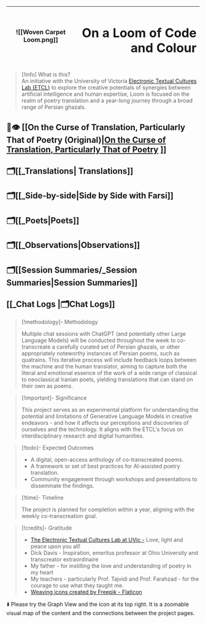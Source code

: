 
| ![[Woven Carpet Loom.png]] | <h1 align="right">On a Loom of Code and Colour</h1> |
| -------------------------- | --------------------------------------------------- |
> [!info] What is this?  
> An initiative with the University of Victoria [Electronic Textual Cultures Lab (ETCL)](https://etcl.uvic.ca) to explore the creative potentials of synergies between artificial intelligence and human expertise, Loom is focused on the realm of poetry translation and a year-long journey through a broad range of Persian ghazals.

## 📄👁️  [[On the Curse of Translation, Particularly That of Poetry (Original)|<u>On the Curse of Translation, Particularly That of Poetry</u> ]]   

## 🗂️[[_Translations| Translations]]
## 🗂️[[_Side-by-side|Side by Side with Farsi]]
## 🗂️[[_Poets|Poets]]  
## 🗂️[[_Observations|Observations]]
## 🗂️[[Session Summaries/_Session Summaries|Session Summaries]]
## [[_Chat Logs |🗂️Chat Logs]]


> [!methodology]- Methodology
> 
> Multiple chat sessions with ChatGPT (and potentially other Large Language Models) will be conducted throughout the week to co-transcreate a carefully curated set of Persian ghazals, or other appropriately noteworthy instances of Persian poems, such as quatrains. This iterative process will include feedback loops between the machine and the human translator, aiming to capture both the literal and emotional essence of the work of a wide range of classical to neoclassical Iranian poets, yielding translations that can stand on their own as poems.

> [!important]- Significance
> 
> This project serves as an experimental platform for understanding the potential and limitations of Generative Language Models in creative endeavors - and how it affects our perceptions and discoveries of ourselves and the technology. It aligns with the ETCL's focus on interdisciplinary research and digital humanities.

> [!todo]- Expected Outcomes
> - A digital, open-access anthology of co-transcreated poems.
> - A framework or set of best practices for AI-assisted poetry translation.
> - Community engagement through workshops and presentations to disseminate the findings.

> [!time]- Timeline
>  
> The project is planned for completion within a year, aligning with the weekly co-transcreation goal.

> [!credits]- Gratitude
> -  [The Electronic Textual Cultures Lab at UVic -](http://etcl.uvic.ca)  Love, light and peace upon you all! 
> - Dick Davis - Inspiration, emeritus professor at Ohio University and transcreator extraordinaire  
> - My father - for instilling the love and understanding of poetry in my heart
> - My teachers - particularly Prof. Tajvidi and Prof. Farahzad - for the courage to use what they taught me.  
>- <a href="https://www.flaticon.com/free-icons/weaving" title="weaving icons">Weaving icons created by Freepik - Flaticon</a>

⬇️ Please try the Graph View and the icon at its top right. It is a zoomable visual map of the content and the connections between the project pages. 